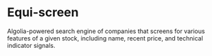 # Equi-screen
Algolia-powered search engine of companies that screens for various features of a given stock, including name, recent price, and technical indicator signals.
